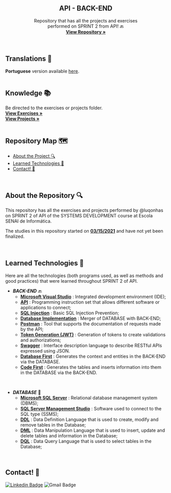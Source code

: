   <h2 align="center">API - BACK-END</h2>

  <p align="center">
    Repository that has all the projects and exercises <br>performed on SPRINT 2 from API! 🔙
    <br />
    <a href="https://github.com/luqonhas/SENAI_SEMESTER2_SPRINT2_API"><strong> View Repository
    »</strong></a>
    <br />
    <br />
    <br />
  </p>
</p>

## Translations 👅
**Portuguese** version available [here](https://github.com/luqonhas/SENAI_SEMESTER2_SPRINT2_API/blob/master/README.md).
<br>
<br>

## Knowledge 📚
Be directed to the exercises or projects folder.
<br />
<a href="https://github.com/luqonhas/SENAI_SEMESTER2_SPRINT2_API/tree/main/EXERCISES"><strong> View Exercises
»</strong></a>
<br />
<a href="https://github.com/luqonhas/SENAI_SEMESTER2_SPRINT2_API/tree/main/PROJECTS"><strong> View Projects
»</strong></a>
<br>
<br>

## Repository Map 🗺️

* [About the Project 🔍](#about)
* [Learned Technologies 🤖](#tec)
* [Contact! 🎉](#contact)
<br>
<div id='about'/>

## About the Repository 🔍
This repository has all the exercises and projects performed by @luqonhas on SPRINT 2 of API of the SYSTEMS DEVELOPMENT course at Escola SENAI de Informática.

The studies in this repository started on <ins>**03/15/2021**</ins> and have not yet been finalized.
<br>
<br>
<br>
<div id = "tec"/>

## Learned Technologies 🤖
Here are all the technologies (both programs used, as well as methods and good practices) that were learned throughout SPRINT 2 of API.

* _**BACK-END**_ 🔙
  * **<ins>Microsoft Visual Studio**</ins> : Integrated development environment (IDE);
  * **<ins>API**</ins> : Programming instruction set that allows different software or applications to connect;
  * **<ins>SQL Injection**</ins> : Basic SQL Injection Prevention;
  * **<ins>Database Implementation**</ins> : Merger of DATABASE with BACK-END;
  * **<ins>Postman**</ins> : Tool that supports the documentation of requests made by the API;
  * **<ins>Token Generation (JWT)**</ins> : Generation of tokens to create validations and authorizations;
  * **<ins>Swagger**</ins> : Interface description language to describe RESTful APIs expressed using JSON.
  * **<ins>Database First**</ins> : Generates the context and entities in the BACK-END via the DATABASE.
  * **<ins>Code First**</ins> : Generates the tables and inserts information into them in the DATABASE via the BACK-END.
<br>

* _**DATABASE**_ 🎲
  * **<ins>Microsoft SQL Server**</ins> : Relational database management system (DBMS);
  * **<ins>SQL Server Management Studio**</ins> : Software used to connect to the SQL type (SSMS);
  * **<ins>DDL**</ins> : Data Definition Language that is used to create, modify and remove tables in the Database;
  * **<ins>DML**</ins> : Data Manipulation Language that is used to insert, update and delete tables and information in the Database;
  * **<ins>DQL**</ins> : Data Query Language that is used to select tables in the Database;
<br>
<div id="contact"/>

## Contact! 🎉
[![Linkedin Badge](https://img.shields.io/badge/-Lucas%20Apolinário-%231572B6?style=flat-square&logo=Linkedin&logoColor=white&link=https://www.linkedin.com/in/luqonhas/)](https://www.linkedin.com/in/luqonhas/)
![Gmail Badge](https://img.shields.io/badge/-apolinariodev@gmail.com-CC2927?style=flat-square&logo=Gmail&logoColor=white)
